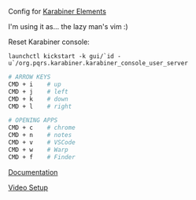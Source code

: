 Config for [Karabiner Elements](https://karabiner-elements.pqrs.org/)

I'm using it as... the lazy man's vim :)

Reset Karabiner console:

```
launchctl kickstart -k gui/`id -u`/org.pqrs.karabiner.karabiner_console_user_server
```

```bash
# ARROW KEYS
CMD + i    # up
CMD + j    # left
CMD + k    # down
CMD + l    # right

# OPENING APPS
CMD + c    # chrome
CMD + n    # notes
CMD + v    # VSCode
CMD + w    # Warp
CMD + f    # Finder
```

[Documentation](https://karabiner-elements.pqrs.org/docs/)

[Video Setup](https://www.youtube.com/watch?v=j4b_uQX3Vu0)
